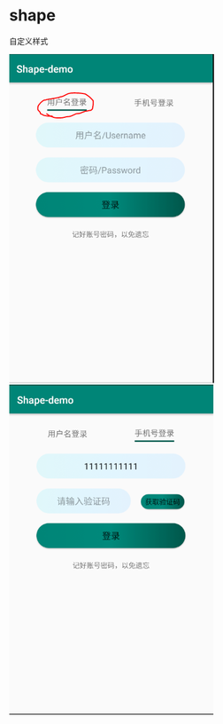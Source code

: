 # shape
自定义样式



<img src="pic/1.PNG" width="370" height="593" border="0" alt=""> <img src="pic/2.PNG" width="369" height="595" border="0" alt="">















